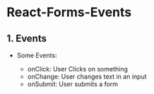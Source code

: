 # React-Forms-Events

## 1. Events

* Some Events:

  - onClick: User Clicks on something
  - onChange: User changes text in an input
  - onSubmit: User submits a form